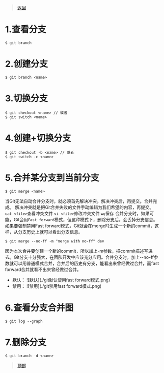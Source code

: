 > [返回](20210701171151.md)

# 1.查看分支
```
$ git branch
```
# 2.创建分支
```
$ git branch <name>
```
# 3.切换分支
```
$ git checkout <name> // 或者 
$ git switch <name>
```
# 4.创建+切换分支
```
$ git checkout -b <name> // 或者
$ git switch -c <name>
```
# 5.合并某分支到当前分支
```
$ git merge <name>
```
当Git无法自动合并分支时，就必须首先解决冲突。解决冲突后，再提交，合并完成。
解决冲突就是把Git合并失败的文件手动编辑为我们希望的内容，再提交。
`cat <file>`查看冲突文件
`vi <file>`修改冲突文件
`wq`保存
合并分支时，如果可能，Git会用`Fast forward`模式，但这种模式下，删除分支后，会丢掉分支信息。如果要强制禁用Fast forward模式，Git就会在merge时生成一个新的commit，这样，从分支历史上就可以看出分支信息。
```
$ git merge --no-ff -m "merge with no-ff" dev
```
因为本次合并要创建一个新的commit，所以加上-m参数，把commit描述写进去。Git分支十分强大，在团队开发中应该充分应用。合并分支时，加上--no-ff参数就可以用普通模式合并，合并后的历史有分支，能看出来曾经做过合并，而fast forward合并就看不出来曾经做过合并。
- 默认：
![默认](./git默认使用fast forward模式.png)
- 禁用：
![禁用](./git禁用fast forward模式.png)

# 6.查看分支合并图
```
$ git log --graph
```
# 7.删除分支
```
$ git branch -d <name>
```
> [顶部](#)